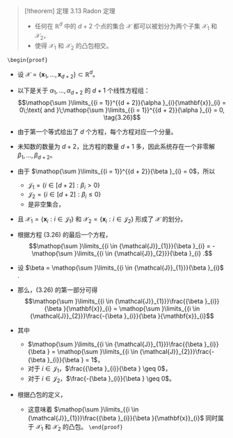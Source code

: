 > [!theorem] 定理 3.13 Radon 定理
> - 任何在 ${\mathbb{R}}^{d}$ 中的 $d + 2$ 个点的集合 $\mathcal{X}$ 都可以被划分为两个子集 $\mathcal{X}_{1}$ 和 $\mathcal{X}_{2}$，
> - 使得 $\mathcal{X}_{1}$ 和 $\mathcal{X}_{2}$ 的凸包相交。

`\begin{proof}`
- 设 $\mathcal{X} = \left\{ {{\mathbf{x}}_{1},\ldots ,{\mathbf{x}}_{d + 2}}\right\} \subset {\mathbb{R}}^{d}$。
- 以下是关于 ${\alpha }_{1},\ldots ,{\alpha }_{d + 2}$ 的 $d + 1$ 个线性方程组：
$$\mathop{\sum }\limits_{{i = 1}}^{{d + 2}}{\alpha }_{i}{\mathbf{x}}_{i} = 0\;\text{ and }\;\mathop{\sum }\limits_{{i = 1}}^{{d + 2}}{\alpha }_{i} = 0, \tag{3.26}$$

- 由于第一个等式给出了 $d$ 个方程，每个方程对应一个分量。
- 未知数的数量为 $d + 2$，比方程的数量 $d + 1$ 多，因此系统存在一个非零解 ${\beta }_{1},\ldots ,{\beta }_{d + 2}$。
- 由于 $\mathop{\sum }\limits_{{i = 1}}^{{d + 2}}{\beta }_{i} = 0$，所以
	- ${\mathcal{J}}_{1} = \left\{ {i \in \left\lbrack {d + 2}\right\rbrack : {\beta }_{i} > 0}\right\}$ 
	- ${\mathcal{J}}_{2} = \left\{ {i \in \left\lbrack {d + 2}\right\rbrack : {\beta }_{i} \leq 0}\right\}$ 
	- 是非空集合，
- 且 ${\mathcal{X}}_{1} = \left\{ {{\mathbf{x}}_{i} : i \in {\mathcal{J}}_{1}}\right\}$ 和 ${\mathcal{X}}_{2} = \left\{ {{\mathbf{x}}_{i} : i \in {\mathcal{J}}_{2}}\right\}$ 形成了 $\mathcal{X}$ 的划分。
- 根据方程 (3.26) 的最后一个方程，
$$\mathop{\sum }\limits_{{i \in {\mathcal{J}}_{1}}}{\beta }_{i} = - \mathop{\sum }\limits_{{i \in {\mathcal{J}}_{2}}}{\beta }_{i} .$$
- 设 $\beta = \mathop{\sum }\limits_{{i \in {\mathcal{J}}_{1}}}{\beta }_{i}$ .
- 那么，(3.26) 的第一部分可得
$$\mathop{\sum }\limits_{{i \in {\mathcal{J}}_{1}}}\frac{{\beta }_{i}}{\beta }{\mathbf{x}}_{i} = \mathop{\sum }\limits_{{i \in {\mathcal{J}}_{2}}}\frac{-{\beta }_{i}}{\beta }{\mathbf{x}}_{i}$$

- 其中
	- $\mathop{\sum }\limits_{{i \in {\mathcal{J}}_{1}}}\frac{{\beta }_{i}}{\beta } = \mathop{\sum }\limits_{{i \in {\mathcal{J}}_{2}}}\frac{-{\beta }_{i}}{\beta } = 1$，
	- 对于 $i \in {\mathcal{J}}_{1}$，$\frac{{\beta }_{i}}{\beta } \geq 0$，
	- 对于 $i \in {\mathcal{J}}_{2}$，$\frac{-{\beta }_{i}}{\beta } \geq 0$。

- 根据凸包的定义，
	- 这意味着 $\mathop{\sum }\limits_{{i \in {\mathcal{J}}_{1}}}\frac{{\beta }_{i}}{\beta }{\mathbf{x}}_{i}$ 同时属于 $\mathcal{X}_{1}$ 和 $\mathcal{X}_{2}$ 的凸包。
`\end{proof}`
